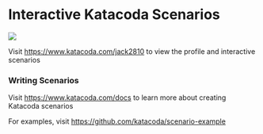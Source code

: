 # Interactive Katacoda Scenarios

[![](http://shields.katacoda.com/katacoda/jack2810/count.svg)](https://www.katacoda.com/jack2810 "Get your profile on Katacoda.com")

Visit https://www.katacoda.com/jack2810 to view the profile and interactive scenarios

### Writing Scenarios
Visit https://www.katacoda.com/docs to learn more about creating Katacoda scenarios

For examples, visit https://github.com/katacoda/scenario-example

